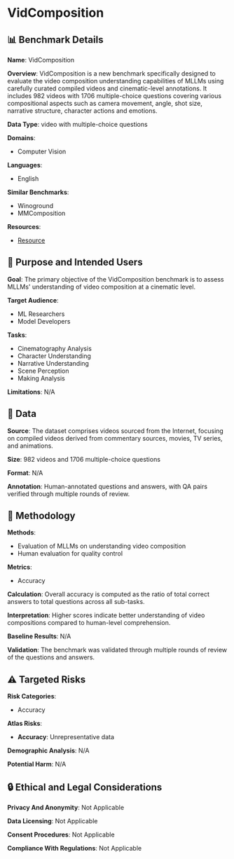 # VidComposition

## 📊 Benchmark Details

**Name**: VidComposition

**Overview**: VidComposition is a new benchmark specifically designed to evaluate the video composition understanding capabilities of MLLMs using carefully curated compiled videos and cinematic-level annotations. It includes 982 videos with 1706 multiple-choice questions covering various compositional aspects such as camera movement, angle, shot size, narrative structure, character actions and emotions.

**Data Type**: video with multiple-choice questions

**Domains**:
- Computer Vision

**Languages**:
- English

**Similar Benchmarks**:
- Winoground
- MMComposition

**Resources**:
- [Resource](https://yunlong10.github.io/VidComposition/)

## 🎯 Purpose and Intended Users

**Goal**: The primary objective of the VidComposition benchmark is to assess MLLMs' understanding of video composition at a cinematic level.

**Target Audience**:
- ML Researchers
- Model Developers

**Tasks**:
- Cinematography Analysis
- Character Understanding
- Narrative Understanding
- Scene Perception
- Making Analysis

**Limitations**: N/A

## 💾 Data

**Source**: The dataset comprises videos sourced from the Internet, focusing on compiled videos derived from commentary sources, movies, TV series, and animations.

**Size**: 982 videos and 1706 multiple-choice questions

**Format**: N/A

**Annotation**: Human-annotated questions and answers, with QA pairs verified through multiple rounds of review.

## 🔬 Methodology

**Methods**:
- Evaluation of MLLMs on understanding video composition
- Human evaluation for quality control

**Metrics**:
- Accuracy

**Calculation**: Overall accuracy is computed as the ratio of total correct answers to total questions across all sub-tasks.

**Interpretation**: Higher scores indicate better understanding of video compositions compared to human-level comprehension.

**Baseline Results**: N/A

**Validation**: The benchmark was validated through multiple rounds of review of the questions and answers.

## ⚠️ Targeted Risks

**Risk Categories**:
- Accuracy

**Atlas Risks**:
- **Accuracy**: Unrepresentative data

**Demographic Analysis**: N/A

**Potential Harm**: N/A

## 🔒 Ethical and Legal Considerations

**Privacy And Anonymity**: Not Applicable

**Data Licensing**: Not Applicable

**Consent Procedures**: Not Applicable

**Compliance With Regulations**: Not Applicable

